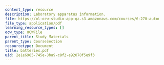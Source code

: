 ```yaml
---
content_type: resource
description: Laboratory apparatus information.
file: https://ol-ocw-studio-app-qa.s3.amazonaws.com/courses/6-270-autonomous-robot-design-competition-january-iap-2005/2e1e6985745e8ba9c8f2e92078f5e9f3_batteries.pdf
file_type: application/pdf
learning_resource_types: []
ocw_type: OCWFile
parent_title: Study Materials
parent_type: CourseSection
resourcetype: Document
title: batteries.pdf
uid: 2e1e6985-745e-8ba9-c8f2-e92078f5e9f3
---
```

